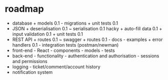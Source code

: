 # roadmap
- database
        + models 0.1
        - migrations
        + unit tests 0.1
- JSON
        + deserialisation 0.1
        ~ serialisation 0.1 hacky
        + auto-fill data 0.1
        + input validation 0.1
        + unit tests 0.1
- REST API
        + routes 0.1
        ~ swagger
                + routes 0.1
                - docs
                - examples
        + error handlers 0.1
        - integration tests (postman/newman)
- front-end
        - React
          - components
          - models
          - tests
- back-end
        - functionality
        - authentication and authorisation
        - sessions and permissions
- logging
        - ticket/comment/account history
- notification system
